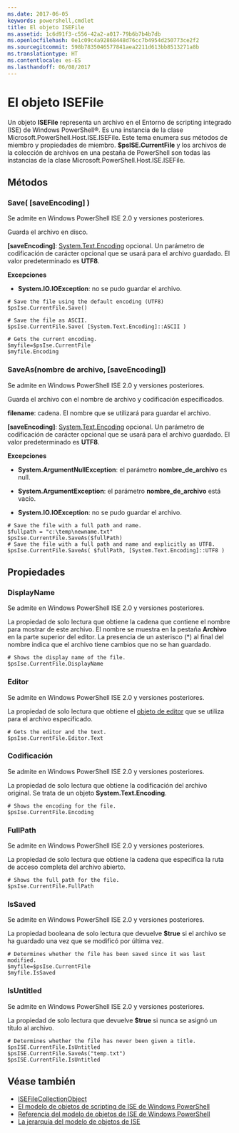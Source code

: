 ```yaml
---
ms.date: 2017-06-05
keywords: powershell,cmdlet
title: El objeto ISEFile
ms.assetid: 1c6d91f3-c556-42a2-a017-79b6b7b4b7db
ms.openlocfilehash: 0e1c09c4a92868448d76cc7b4954d250773ce2f2
ms.sourcegitcommit: 598b7835046577841aea2211d613bb8513271a8b
ms.translationtype: HT
ms.contentlocale: es-ES
ms.lasthandoff: 06/08/2017
---
```

# <a name="the-isefile-object"></a>El objeto ISEFile
  Un objeto **ISEFile** representa un archivo en el Entorno de scripting integrado (ISE) de Windows PowerShell®. Es una instancia de la clase Microsoft.PowerShell.Host.ISE.ISEFile. Este tema enumera sus métodos de miembro y propiedades de miembro. **$psISE.CurrentFile** y los archivos de la colección de archivos en una pestaña de PowerShell son todas las instancias de la clase Microsoft.PowerShell.Host.ISE.ISEFile.

## <a name="methods"></a>Métodos

###  <a name="save-override"></a> Save\( \[saveEncoding\] \)
  Se admite en Windows PowerShell ISE 2.0 y versiones posteriores. 

 Guarda el archivo en disco.

 **\[saveEncoding\]**: [System.Text.Encoding](http://msdn.microsoft.com/library/system.text.encoding.aspx) opcional.
 Un parámetro de codificación de carácter opcional que se usará para el archivo guardado. El valor predeterminado es **UTF8**.

 **Excepciones**
 -   **System.IO.IOException**: no se pudo guardar el archivo.

```
# Save the file using the default encoding (UTF8)
$psIse.CurrentFile.Save()

# Save the file as ASCII.
$psIse.CurrentFile.Save( [System.Text.Encoding]::ASCII )

# Gets the current encoding.
$myfile=$psIse.CurrentFile
$myfile.Encoding

```

###  <a name="saveas"></a> SaveAs\(nombre de archivo, \[saveEncoding\]\)
  Se admite en Windows PowerShell ISE 2.0 y versiones posteriores. 

 Guarda el archivo con el nombre de archivo y codificación especificados.

 **filename**: cadena. El nombre que se utilizará para guardar el archivo.

 **\[saveEncoding\]**: [System.Text.Encoding](http://msdn.microsoft.com/library/system.text.encoding.aspx) opcional.
 Un parámetro de codificación de carácter opcional que se usará para el archivo guardado. El valor predeterminado es **UTF8**.

 **Excepciones**
 -   **System.ArgumentNullException**: el parámetro **nombre_de_archivo** es null.

-   **System.ArgumentException**: el parámetro **nombre_de_archivo** está vacío.

-   **System.IO.IOException**: no se pudo guardar el archivo.

```
# Save the file with a full path and name. 
$fullpath = "c:\temp\newname.txt"
$psIse.CurrentFile.SaveAs($fullPath) 
# Save the file with a full path and name and explicitly as UTF8. 
$psIse.CurrentFile.SaveAs( $fullPath, [System.Text.Encoding]::UTF8 )

```

## <a name="properties"></a>Propiedades

###  <a name="Displayname"></a> DisplayName
  Se admite en Windows PowerShell ISE 2.0 y versiones posteriores. 

 La propiedad de solo lectura que obtiene la cadena que contiene el nombre para mostrar de este archivo. El nombre se muestra en la pestaña **Archivo** en la parte superior del editor. La presencia de un asterisco \(\*\) al final del nombre indica que el archivo tiene cambios que no se han guardado.

```
# Shows the display name of the file.
$psIse.CurrentFile.DisplayName

```

###  <a name="Editor"></a> Editor
  Se admite en Windows PowerShell ISE 2.0 y versiones posteriores. 

 La propiedad de solo lectura que obtiene el [objeto de editor](The-ISEEditor-Object.md) que se utiliza para el archivo especificado.

```
# Gets the editor and the text.
$psIse.CurrentFile.Editor.Text

```

###  <a name="Encoding"></a> Codificación
  Se admite en Windows PowerShell ISE 2.0 y versiones posteriores. 

 La propiedad de solo lectura que obtiene la codificación del archivo original. Se trata de un objeto **System.Text.Encoding**.

```
# Shows the encoding for the file. 
$psIse.CurrentFile.Encoding

```

###  <a name="FullPath"></a> FullPath
  Se admite en Windows PowerShell ISE 2.0 y versiones posteriores. 

 La propiedad de solo lectura que obtiene la cadena que especifica la ruta de acceso completa del archivo abierto.

```
# Shows the full path for the file. 
$psIse.CurrentFile.FullPath

```

###  <a name="IsSaved"></a> IsSaved
  Se admite en Windows PowerShell ISE 2.0 y versiones posteriores. 

 La propiedad booleana de solo lectura que devuelve **$true** si el archivo se ha guardado una vez que se modificó por última vez.

```
# Determines whether the file has been saved since it was last modified.
$myfile=$psIse.CurrentFile
$myfile.IsSaved

```

###  <a name="IsUntitled"></a> IsUntitled
  Se admite en Windows PowerShell ISE 2.0 y versiones posteriores. 

 La propiedad de solo lectura que devuelve **$true** si nunca se asignó un título al archivo.

```
# Determines whether the file has never been given a title.
$psISE.CurrentFile.IsUntitled
$psISE.CurrentFile.SaveAs("temp.txt")
$psISE.CurrentFile.IsUntitled

```

## <a name="see-also"></a>Véase también
- [ISEFileCollectionObject](The-ISEFileCollection-Object.md) 
- [El modelo de objetos de scripting de ISE de Windows PowerShell](The-Windows-PowerShell-ISE-Scripting-Object-Model.md) 
- [Referencia del modelo de objetos de ISE de Windows PowerShell](Windows-PowerShell-ISE-Object-Model-Reference.md) 
- [La jerarquía del modelo de objetos de ISE](The-ISE-Object-Model-Hierarchy.md)

  
